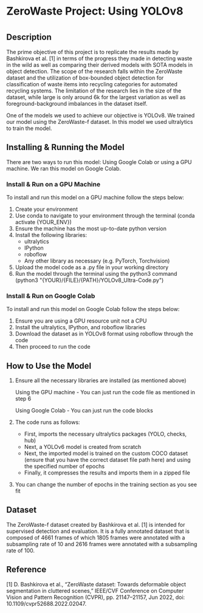 # ZeroWaste Project: Using YOLOv8
#
## Description
The prime objective of this project is to replicate the results made by Bashkirova et al. [1] in terms of the progress they made in detecting waste in the wild as well as comparing their derived models with SOTA models in object detection. The scope of the research falls within the ZeroWaste dataset and the utilization of box-bounded object detection for classification of waste items into recycling categories for automated recycling systems. The limitation of the research lies in the size of the dataset, while large is only around 6k for the largest variation as well as foreground-background imbalances in the dataset itself.

One of the models we used to achieve our objective is YOLOv8. We trained our model using the ZeroWaste-f dataset. In this model we used ultralytics to train the model.

## Installing & Running the Model
There are two ways to run this model: Using Google Colab or using a GPU machine. We ran this model on Google Colab.

### Install & Run on a GPU Machine
To install and run this model on a GPU machine follow the steps below:
1. Create your environment
2. Use conda to navigate to your environment through the terminal (conda activate {YOUR_ENV})
3. Ensure the machine has the most up-to-date python version
4. Install the following libraries:
   - ultralytics
   - IPython
   - roboflow
   - Any other library as necessary (e.g. PyTorch, Torchvision)
5. Upload the model code as a .py file in your working directory
6. Run the model through the terminal using the python3 command (python3 "{YOUR}/{FILE}/{PATH}/YOLOv8_Ultra-Code.py")

### Install & Run on Google Colab
To install and run this model on Google Colab follow the steps below:
1. Ensure you are using a GPU resource unit not a CPU
2. Install the ultralytics, IPython, and roboflow libraries
3. Download the dataset as in YOLOv8 format using roboflow through the code
4. Then proceed to run the code
   
## How to Use the Model
1. Ensure all the necessary libraries are installed (as mentioned above)

    Using the GPU machine - You can just run the code file as mentioned in step 6

    Using Google Colab - You can just run the code blocks
2. The code runs as follows:
   - First, imports the necessary ultralytics packages (YOLO, checks, hub)
   - Next, a YOLOv6 model is created from scratch
   - Next, the imported model is trained on the custom COCO dataset (ensure that you have the correct dataset file path here) and using the specified number of epochs
   - Finally, it compresses the results and imports them in a zipped file
3. You can change the number of epochs in the training section as you see fit

## Dataset
The ZeroWaste-f dataset created by Bashkirova et al. [1] is intended for supervised detection and evaluation. It is a fully annotated dataset that is composed of 4661 frames of which 1805 frames were annotated with a subsampling rate of 10 and 2616 frames were annotated with a subsampling rate of 100.

## Reference
[1] D. Bashkirova et al., “ZeroWaste dataset: Towards deformable object segmentation in cluttered scenes,” IEEE/CVF Conference on Computer Vision and Pattern Recognition (CVPR), pp. 21147–21157, Jun 2022, doi: 10.1109/cvpr52688.2022.02047.

